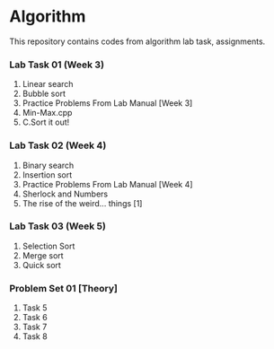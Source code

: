 # Algorithm
This repository contains codes from algorithm lab task, assignments.
### Lab Task 01 (Week 3)
1. Linear search
2. Bubble sort
3. Practice Problems From Lab Manual [Week 3]
4. Min-Max.cpp
5. C.Sort it out!

### Lab Task 02 (Week 4)
1. Binary search
2. Insertion sort
3. Practice Problems From Lab Manual [Week 4]
4. Sherlock and Numbers
5. The rise of the weird... things [1]

### Lab Task 03 (Week 5)
1. Selection Sort
2. Merge sort
3. Quick sort

### Problem Set 01 [Theory]
1. Task 5
2. Task 6
3. Task 7
4. Task 8
